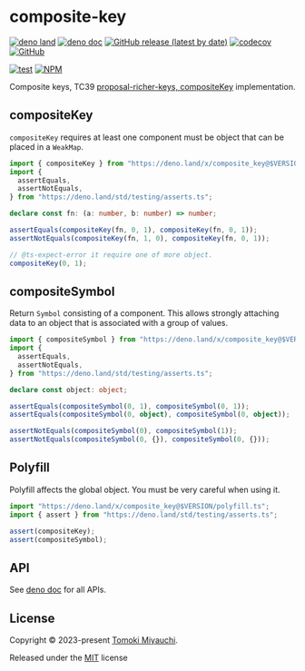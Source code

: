 # composite-key

[![deno land](http://img.shields.io/badge/available%20on-deno.land/x-lightgrey.svg?logo=deno)](https://deno.land/x/composite_key)
[![deno doc](https://doc.deno.land/badge.svg)](https://deno.land/x/composite_key/mod.ts)
[![GitHub release (latest by date)](https://img.shields.io/github/v/release/TomokiMiyauci/composite-key)](https://github.com/TomokiMiyauci/composite-key/releases)
[![codecov](https://codecov.io/github/TomokiMiyauci/composite-key/branch/main/graph/badge.svg)](https://codecov.io/gh/TomokiMiyauci/composite-key)
[![GitHub](https://img.shields.io/github/license/TomokiMiyauci/composite-key)](https://github.com/TomokiMiyauci/composite-key/blob/main/LICENSE)

[![test](https://github.com/TomokiMiyauci/composite-key/actions/workflows/test.yaml/badge.svg)](https://github.com/TomokiMiyauci/composite-key/actions/workflows/test.yaml)
[![NPM](https://nodei.co/npm/composite-key.png?mini=true)](https://nodei.co/npm/composite-key/)

Composite keys, TC39
[proposal-richer-keys, compositeKey](https://github.com/tc39/proposal-richer-keys/tree/master/compositeKey)
implementation.

## compositeKey

`compositeKey` requires at least one component must be object that can be placed
in a `WeakMap`.

```ts
import { compositeKey } from "https://deno.land/x/composite_key@$VERSION/mod.ts";
import {
  assertEquals,
  assertNotEquals,
} from "https://deno.land/std/testing/asserts.ts";

declare const fn: (a: number, b: number) => number;

assertEquals(compositeKey(fn, 0, 1), compositeKey(fn, 0, 1));
assertNotEquals(compositeKey(fn, 1, 0), compositeKey(fn, 0, 1));

// @ts-expect-error it require one of more object.
compositeKey(0, 1);
```

## compositeSymbol

Return `Symbol` consisting of a component. This allows strongly attaching data
to an object that is associated with a group of values.

```ts
import { compositeSymbol } from "https://deno.land/x/composite_key@$VERSION/mod.ts";
import {
  assertEquals,
  assertNotEquals,
} from "https://deno.land/std/testing/asserts.ts";

declare const object: object;

assertEquals(compositeSymbol(0, 1), compositeSymbol(0, 1));
assertEquals(compositeSymbol(0, object), compositeSymbol(0, object));

assertNotEquals(compositeSymbol(0), compositeSymbol(1));
assertNotEquals(compositeSymbol(0, {}), compositeSymbol(0, {}));
```

## Polyfill

Polyfill affects the global object. You must be very careful when using it.

```ts
import "https://deno.land/x/composite_key@$VERSION/polyfill.ts";
import { assert } from "https://deno.land/std/testing/asserts.ts";

assert(compositeKey);
assert(compositeSymbol);
```

## API

See [deno doc](https://deno.land/x/composite_key/mod.ts) for all APIs.

## License

Copyright © 2023-present [Tomoki Miyauchi](https://github.com/TomokiMiyauci).

Released under the [MIT](./LICENSE) license
